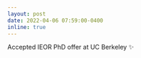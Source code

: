 ```yaml
---
layout: post
date: 2022-04-06 07:59:00-0400
inline: true
---
```


Accepted IEOR PhD offer at UC Berkeley :sparkles:
